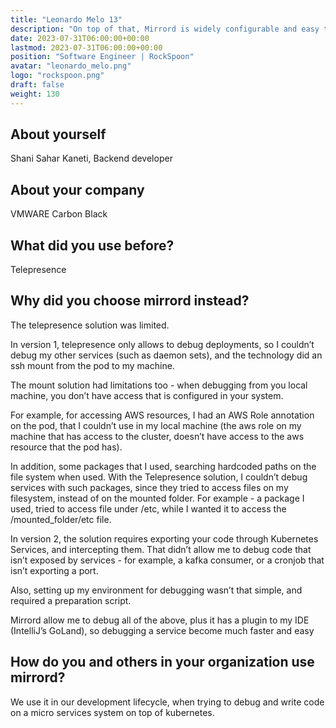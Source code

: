 ```yaml
---
title: "Leonardo Melo 13" 
description: "On top of that, Mirrord is widely configurable and easy to use."
date: 2023-07-31T06:00:00+00:00
lastmod: 2023-07-31T06:00:00+00:00
position: "Software Engineer | RockSpoon"
avatar: "leonardo_melo.png"
logo: "rockspoon.png"
draft: false
weight: 130
---
```


## About yourself

Shani Sahar Kaneti, Backend developer

## About your company

VMWARE Carbon Black

## What did you use before?

Telepresence

## Why did you choose mirrord instead?

The telepresence solution was limited.

In version 1, telepresence only allows to debug deployments, so I couldn’t debug my other services (such as daemon sets), and the technology did an ssh mount from the pod to my machine.

The mount solution had limitations too - when debugging from you local machine, you don’t have access that is configured in your system. 

For example, for accessing AWS resources, I had an AWS Role annotation on the pod, that I couldn’t use in my local machine (the aws role on my machine that has access to the cluster, doesn’t have access to the aws resource that the pod has).

In addition, some packages that I used, searching hardcoded paths on the file system when used. With the Telepresence solution, I couldn’t debug services with such packages, since they tried to access files on my filesystem, instead of on the mounted folder. For example - a package I used, tried to access file under /etc, while I wanted it to access the /mounted_folder/etc file.

In version 2, the solution requires exporting your code through Kubernetes Services, and intercepting them. That didn’t allow me to debug code that isn’t exposed by services - for example, a kafka consumer, or a cronjob that isn’t exporting a port.

Also, setting up my environment for debugging wasn’t that simple, and required a preparation script.

Mirrord allow me to debug all of the above, plus it has a plugin to my IDE (IntelliJ’s GoLand), so debugging a service become much faster and easy

## How do you and others in your organization use mirrord?

We use it in our development lifecycle, when trying to debug and write code on a micro services system on top of kubernetes. 